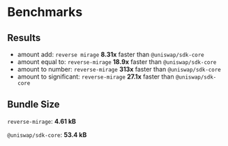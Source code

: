 # Benchmarks

## Results

* amount add: `reverse mirage` **8.31x** faster than `@uniswap/sdk-core`
* amount equal to: `reverse-mirage` **18.9x** faster than `@uniswap/sdk-core`
* amount to number: `reverse-mirage` **313x** faster than `@uniswap/sdk-core`
* amount to significant: `reverse-mirage` **27.1x** faster than `@uniswap/sdk-core`

## Bundle Size

`reverse-mirage`: **4.61 kB**

`@uniswap/sdk-core`: **53.4 kB**
